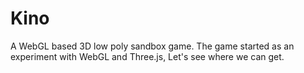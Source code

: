 # Kino
A WebGL based 3D low poly sandbox game.
The game started as an experiment with WebGL and Three.js,
Let's see where we can get.
